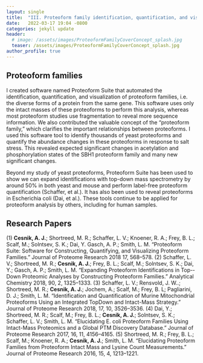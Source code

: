 ```yaml
---
layout: single
title:  "III. Proteoform family identification, quantification, and visualization"
date:   2022-03-17 19:04 -0800
categories: jekyll update
header:
  # image: /assets/images/ProteoformFamilyCoverConcept_splash.jpg
  teaser: /assets/images/ProteoformFamilyCoverConcept_splash.jpg
author_profile: true
---
```


## Proteoform families
I created software named Proteoform Suite that automated the identification, quantification, and visualization of proteoform families, i.e. the diverse forms of a protein from the same gene. This software uses only the intact masses of these proteoforms to perform this analysis, whereas most proteoform studies use fragmentation to reveal more sequence information. We also contributed the valuable concept of the “proteoform family,” which clarifies the important relationships between proteoforms. I used this software tool to identify thousands of yeast proteoforms and quantify the abundance changes in these proteoforms in response to salt stress. This revealed expected significant changes in acetylation and phosphorylation states of the SBH1 proteoform family and many new significant changes.

Beyond my study of yeast proteoforms, Proteoform Suite has been used to show we can expand identifications with top-down mass spectrometry by around 50% in both yeast and mouse and perform label-free proteoform quantification (Schaffer, et al.). It has also been used to reveal proteoforms in Escherichia coli (Dai, et al.). These tools continue to be applied for proteoform analysis by others, including for human samples.

## Research Papers
(1) **Cesnik, A. J.**; Shortreed, M. R.; Schaffer, L. V.; Knoener, R. A.; Frey, B. L.; Scalf, M.; Solntsev, S. K.; Dai, Y. Gasch, A. P.; Smith, L. M. “Proteoform Suite: Software for Constructing, Quantifying, and Visualizing Proteoform Families.” Journal of Proteome Research 2018 17, 568–578.
(2) Schaffer, L. V.; Shortreed, M. R.; **Cesnik, A. J.**; Frey, B. L.; Scalf, M.; Solntsev, S. K.; Dai, Y.; Gasch, A. P.; Smith, L. M. “Expanding Proteoform Identifications in Top-­Down Proteomic Analyses by Constructing Proteoform Families.” Analytical Chemistry 2018, 90, 2, 1325–1333.
(3) Schaffer, L. V.; Rensvold, J. W..; Shortreed, M. R.; **Cesnik, A. J.**; Jochem, A.; Scalf, M.; Frey, B. L; Pagliarini, D. J.; Smith, L. M. “Identification and Quantification of Murine Mitochondrial Proteoforms Using an Integrated Top­Down and Intact­-Mass Strategy.” Journal of Proteome Research 2018, 17, 10, 3526–3536.
(4) Dai, Y.; Shortreed, M. R.; Scalf, M.; Frey, B. L.; **Cesnik, A. J.**; Solntsev, S. K.; Schaffer, L. V.; Smith, L. M. “Elucidating E. coli Proteoform Families Using Intact­-Mass Proteomics and a Global PTM Discovery Database.” Journal of Proteome Research 2017, 16, 11, 4156–4165.
(5) Shortreed, M. R.; Frey, B. L.; Scalf, M.; Knoener, R. A.; **Cesnik, A. J.**; Smith, L. M. “Elucidating Proteoform Families from Proteoform Intact Mass and Lysine Count Measurements.” Journal of Proteome Research 2016, 15, 4, 1213–1221.

